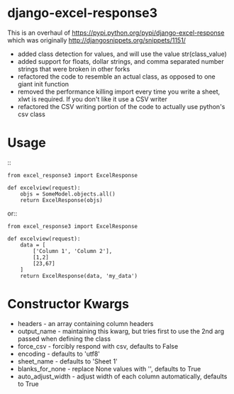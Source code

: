 django-excel-response3
=====================
 
This is an overhaul of https://pypi.python.org/pypi/django-excel-response which was originally http://djangosnippets.org/snippets/1151/

+ added class detection for values, and will use the value str(class_value)
+ added support for floats, dollar strings, and comma separated number strings that were broken in other forks
+ refactored the code to resemble an actual class, as opposed to one giant init function
+ removed the performance killing import every time you write a sheet, xlwt is required. If you don't like it use a CSV writer
+ refactored the CSV writing portion of the code to actually use python's csv class


Usage
=====

::

    from excel_response3 import ExcelResponse

    def excelview(request):
        objs = SomeModel.objects.all()
        return ExcelResponse(objs)


or::

    from excel_response3 import ExcelResponse

    def excelview(request):
        data = [
            ['Column 1', 'Column 2'],
            [1,2]
            [23,67]
        ]
        return ExcelResponse(data, 'my_data')

Constructor Kwargs
======
+ headers - an array containing column headers
+ output_name - maintaining this kwarg, but tries first to 
use the 2nd arg passed when defining the class
+ force_csv - forcibly respond with csv, defaults to False
+ encoding - defaults to 'utf8'
+ sheet_name - defaults to 'Sheet 1'
+ blanks_for_none - replace None values with '', defaults to True
+ auto_adjust_width - adjust width of each column automatically, defaults to True
